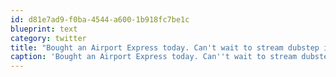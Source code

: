 ```yaml
---
id: d81e7ad9-f0ba-4544-a600-1b918fc7be1c
blueprint: text
category: twitter
title: "Bought an Airport Express today. Can't wait to stream dubstep in the @okcolab all day."
caption: 'Bought an Airport Express today. Can''t wait to stream dubstep in the <span class="username username_linked">@<a href="https://twitter.com/okcolab" title="Okanagan coLab">okcolab</a></span> all day.'
---
```

